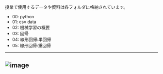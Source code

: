 授業で使用するデータや資料は各フォルダに格納されています。
* 00: python
* 01: csv data
* 02: 機械学習の概要
* 03: 回帰
* 04: 線形回帰:単回帰
* 05: 線形回帰:重回帰
---
![image](https://user-images.githubusercontent.com/130117169/232673081-f3f1565d-f9b2-4ed3-b2ea-d872c8889cfb.png)
---


